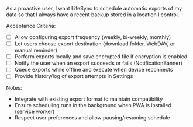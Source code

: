 As a proactive user, I want LifeSync to schedule automatic exports of my data so that I always have a recent backup stored in a location I control.

Acceptance Criteria:
- [ ] Allow configuring export frequency (weekly, bi-weekly, monthly)
- [ ] Let users choose export destination (download folder, WebDAV, or manual reminder)
- [ ] Perform exports locally and save encrypted file if encryption is enabled
- [ ] Notify the user when an export succeeds or fails (NotificationBanner)
- [ ] Queue exports while offline and execute when device reconnects
- [ ] Provide history/log of export attempts in Settings

Notes:
- Integrate with existing export format to maintain compatibility
- Ensure scheduling runs in the background when PWA is installed (service worker)
- Respect user preferences and allow pausing/resuming schedule
